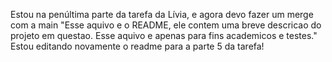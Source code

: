 Estou na penúltima parte da tarefa da Lívia, e agora devo fazer um merge com a main
"Esse aquivo e o README, ele contem uma breve descricao do projeto em questao. Esse aquivo e apenas para fins academicos e testes." 
Estou editando novamente o readme para a parte 5 da tarefa!
